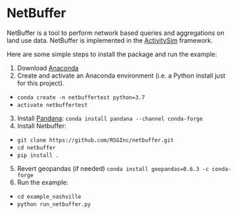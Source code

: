 NetBuffer
=========

NetBuffer is a tool to perform network based queries and aggregations
on land use data.  NetBuffer is implemented in the
[ActivitySim](https://github.com/activitysim) framework.

Here are some simple steps to install the package and run the example:

1. Download [Anaconda](https://www.anaconda.com/distribution/)
2. Create and activate an Anaconda environment (i.e. a Python install just for this project).
  * `conda create -n netbuffertest python=3.7`
  * `activate netbuffertest`
3. Install [Pandana](http://udst.github.io/pandana/installation.html):
  `conda install pandana --channel conda-forge`
4. Install Netbuffer:
  * `git clone https://github.com/RSGInc/netbuffer.git`
  * `cd netbuffer`
  * `pip install .`
5. Revert geopandas (if needed)
  `conda install geopandas=0.6.3 -c conda-forge`
6. Run the example:
  * `cd example_nashville`
  * `python run_netbuffer.py`
```
